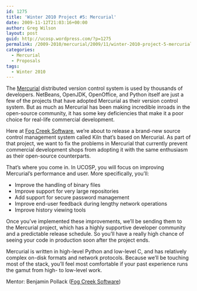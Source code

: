 ```yaml
---
id: 1275
title: 'Winter 2010 Project #5: Mercurial'
date: 2009-11-12T21:03:16+00:00
author: Greg Wilson
layout: post
guid: http://ucosp.wordpress.com/?p=1275
permalink: /2009-2010/mercurial/2009/11/winter-2010-project-5-mercurial/
categories:
  - Mercurial
  - Proposals
tags:
  - Winter 2010
---
```

The [Mercurial](http://mercurial.selenic.com/) distributed version control system is used by thousands of developers. NetBeans, OpenJDK, OpenOffice, and Python itself are just a few of the projects that have adopted Mercurial as their version control system. But as much as Mercurial has been making incredible inroads in the open-source community, it has some key deficiencies that make it a poor choice for real-life commercial development.

Here at [Fog Creek Software,](http://fogcreek.com/) we&#8217;re about to release a brand-new source control management system called Kiln that&#8217;s based on Mercurial. As part of that project, we want to fix the problems in Mercurial that currently prevent commercial development shops from adopting it with the same enthusiasm as their open-source counterparts.

That&#8217;s where you come in. In UCOSP, you will focus on improving Mercurial&#8217;s performance and user. More specifically, you&#8217;ll:

  * Improve the handling of binary files
  * Improve support for very large repositories
  * Add support for secure password management
  * Improve end-user feedback during lengthy network operations
  * Improve history viewing tools

Once you&#8217;ve implemented these improvements, we&#8217;ll be sending them to the Mercurial project, which has a highly supportive developer community and a predictable release schedule. So you&#8217;ll have a really high chance of seeing your code in production soon after the project ends.

Mercurial is written in high-level Python and low-level C, and has relatively complex on-disk formats and network protocols. Because we&#8217;ll be touching most of the stack, you&#8217;ll feel most comfortable if your past experience runs the gamut from high- to low-level work.

Mentor: Benjamin Pollack ([Fog Creek Software](http://www.fogcreek.com))